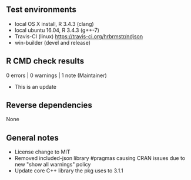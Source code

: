 ## Test environments
* local OS X install, R 3.4.3 (clang)
* local ubuntu 16.04, R 3.4.3 (g++-7)
* Travis-CI (linux) https://travis-ci.org/hrbrmstr/ndjson
* win-builder (devel and release)

## R CMD check results

0 errors | 0 warnings | 1 note (Maintainer)

* This is an update

## Reverse dependencies

None

## General notes

- License change to MIT
- Removed included-json library #pragmas causing CRAN issues due to new 
  "show all warnings" policy
- Update core C++ library the pkg uses to 3.1.1
